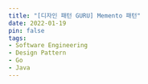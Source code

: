 ```yaml
---
title: "[디자인 패턴 GURU] Memento 패턴"
date: 2022-01-19
pin: false
tags:
- Software Engineering
- Design Pattern
- Go
- Java
---
```

